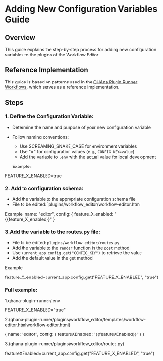 # Adding New Configuration Variables Guide

## Overview
This guide explains the step-by-step process for adding new configuration variables to the plugins of the Workflow Editor.

## Reference Implementation
This guide is based on patterns used in the [QHAna Plugin Runner Workflows](https://github.com/UST-QuAntiL/qhana-plugin-runner/tree/main/stable_plugins/workflow/workflows), which serves as a reference implementation.

## Steps

### 1. Define the Configuration Variable:
- Determine the name and purpose of your new configuration variable
- Follow naming conventions: 
  - Use SCREAMING_SNAKE_CASE for environment variables
  - Use "=" for configuration values (e.g., `CONFIG_KEY=value`)
  - Add the variable to `.env` with the actual value for local development

  Example:

FEATURE_X_ENABLED=true


### 2. Add to configuration schema:
- Add the variable to the appropriate configuration schema file
- File to be edited: `plugins/workflow_editor/workflow-editor.html



Example:
name: "editor",
            config: {
    feature_X_enabled: "{{feature_X_enabled}}"
  }



### 3.Add the variable to the routes.py file:
- File to be edited: `plugins/workflow_editor/routes.py`
- Add the variable to the `render` function in the `post` method
- Use `current_app.config.get("CONFIG_KEY")` to retrieve the value
- Add the default value in the get method

Example:


 feature_X_enabled=current_app.config.get("FEATURE_X_ENABLED", "true")






### Full example:

 1.qhana-plugin-runner/.env


FEATURE_X_ENABLED="true"


2.(qhana-plugin-runner/plugins/workflow_editor/templates/workflow-editor.htmlworkflow-editor.html)


{
    name: "editor",
    config: {
        featureXEnabled: "{{featureXEnabled}}"
    }
}

3.(qhana-plugin-runner/plugins/workflow_editor/routes.py)



featureXEnabled=current_app.config.get("FEATURE_X_ENABLED", "true")
